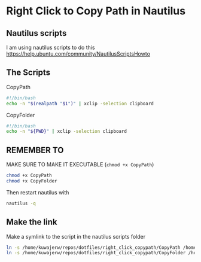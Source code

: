 # Right Click to Copy Path in Nautilus

## Nautilus scripts
I am using nautilus scripts to do this https://help.ubuntu.com/community/NautilusScriptsHowto

## The Scripts

CopyPath

```bash
#!/bin/bash
echo -n "$(realpath "$1")" | xclip -selection clipboard
```

CopyFolder
```bash
#!/bin/bash
echo -n "${PWD}" | xclip -selection clipboard
```


## REMEMBER TO

MAKE SURE TO MAKE IT EXECUTABLE (`chmod +x CopyPath`)

```bash
chmod +x CopyPath
chmod +x CopyFolder
```

Then restart nautilus with 

```bash
nautilus -q
```

## Make the link 

Make a symlink to the script in the nautilus scripts folder

```bash
ln -s /home/kuwajerw/repos/dotfiles/right_click_copypath/CopyPath /home/kuwajerw/.local/share/nautilus/scripts/CopyPath
ln -s /home/kuwajerw/repos/dotfiles/right_click_copypath/CopyFolder /home/kuwajerw/.local/share/nautilus/scripts/CopyFolder
```
